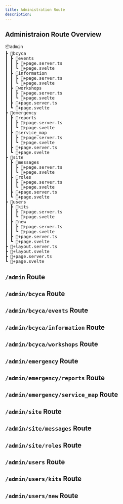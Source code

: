```yaml
---
title: Administration Route
description: 
---
```


## Administraion Route Overview

<pre>
📦admin
┣ 📂bcyca
┃ ┣ 📂events
┃ ┃ ┣ 📜+page.server.ts
┃ ┃ ┗ 📜+page.svelte
┃ ┣ 📂information
┃ ┃ ┣ 📜+page.server.ts
┃ ┃ ┗ 📜+page.svelte
┃ ┣ 📂workshops
┃ ┃ ┣ 📜+page.server.ts
┃ ┃ ┗ 📜+page.svelte
┃ ┣ 📜+page.server.ts
┃ ┗ 📜+page.svelte
┣ 📂emergency
┃ ┣ 📂reports
┃ ┃ ┣ 📜+page.server.ts
┃ ┃ ┗ 📜+page.svelte
┃ ┣ 📂service_map
┃ ┃ ┣ 📜+page.server.ts
┃ ┃ ┗ 📜+page.svelte
┃ ┣ 📜+page.server.ts
┃ ┗ 📜+page.svelte
┣ 📂site
┃ ┣ 📂messages
┃ ┃ ┣ 📜+page.server.ts
┃ ┃ ┗ 📜+page.svelte
┃ ┣ 📂roles
┃ ┃ ┣ 📜+page.server.ts
┃ ┃ ┗ 📜+page.svelte
┃ ┣ 📜+page.server.ts
┃ ┗ 📜+page.svelte
┣ 📂users
┃ ┣ 📂kits
┃ ┃ ┣ 📜+page.server.ts
┃ ┃ ┗ 📜+page.svelte
┃ ┣ 📂new
┃ ┃ ┣ 📜+page.server.ts
┃ ┃ ┗ 📜+page.svelte
┃ ┣ 📜+page.server.ts
┃ ┗ 📜+page.svelte
┣ 📜+layout.server.ts
┣ 📜+layout.svelte
┣ 📜+page.server.ts
┗ 📜+page.svelte
</pre>

## `/admin` Route

## `/admin/bcyca` Route

## `/admin/bcyca/events` Route

## `/admin/bcyca/information` Route

## `/admin/bcyca/workshops` Route

## `/admin/emergency` Route

## `/admin/emergency/reports` Route

## `/admin/emergency/service_map` Route

## `/admin/site` Route

## `/admin/site/messages` Route

## `/admin/site/roles` Route

## `/admin/users` Route

## `/admin/users/kits` Route

## `/admin/users/new` Route
